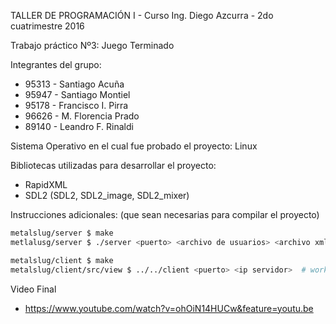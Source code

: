 TALLER DE PROGRAMACIÓN I - Curso Ing. Diego Azcurra - 2do cuatrimestre 2016

Trabajo práctico Nº3: Juego Terminado 

Integrantes del grupo:	
* 95313 - Santiago Acuña
* 95947 - Santiago Montiel
* 95178 - Francisco I. Pirra
* 96626 - M. Florencia Prado
* 89140 - Leandro F. Rinaldi


Sistema Operativo en el cual fue probado el proyecto: Linux


Bibliotecas utilizadas para desarrollar el proyecto:
* RapidXML
* SDL2 (SDL2, SDL2_image, SDL2_mixer)


Instrucciones adicionales: (que sean necesarias para compilar el proyecto)
``` bash
metalslug/server $ make
metlalusg/server $ ./server <puerto> <archivo de usuarios> <archivo xml>

metalslug/client $ make
metalslug/client/src/view $ ../../client <puerto> <ip servidor>  # workaround por paths relativos
```
Video Final
* https://www.youtube.com/watch?v=ohOiN14HUCw&feature=youtu.be
